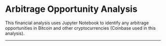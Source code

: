 # Arbitrage Opportunity Analysis

This financial analysis uses Jupyter Notebook to identify any arbitrage opportunities in Bitcoin and other cryptocurrencies (Coinbase used in this analysis).

---
